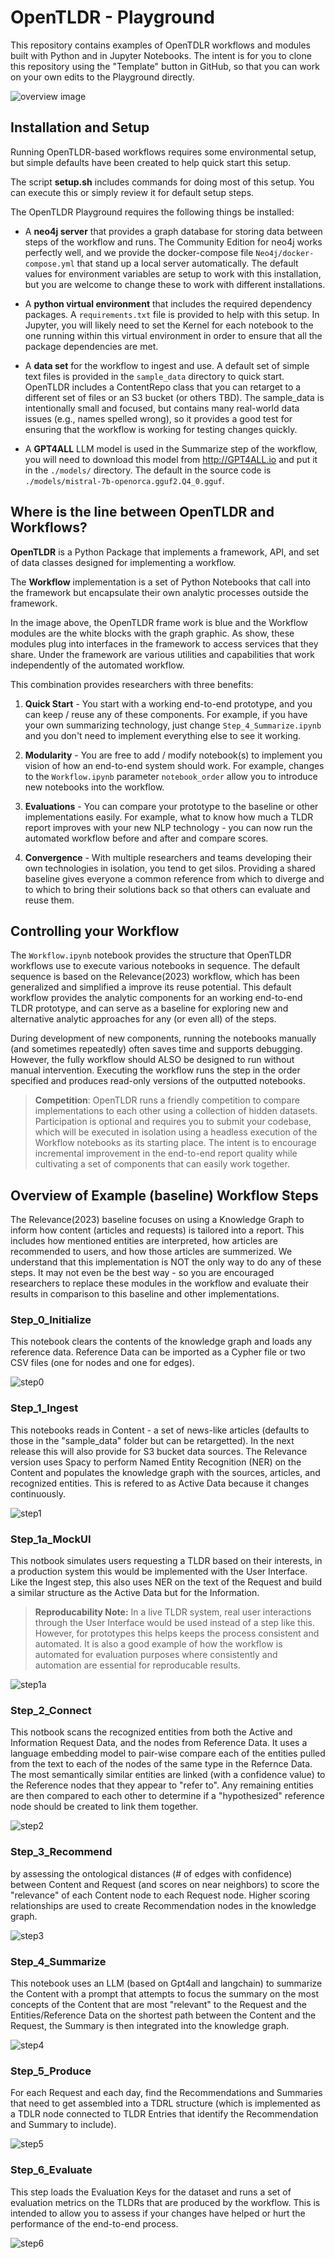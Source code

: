 # OpenTLDR - Playground

This repository contains examples of OpenTDLR workflows and modules built with Python and in Jupyter Notebooks.
The intent is for you to clone this repository using the "Template" button in GitHub, so that you can work on your own edits to the Playground directly.

![overview image](resources/opentldr.png)

## Installation and Setup

Running OpenTLDR-based workflows requires some environmental setup, but simple defaults have been created to help quick start this setup.

The script **setup.sh** includes commands for doing most of this setup. You can execute this or simply review it for default setup steps.

The OpenTLDR Playground requires the following things be installed:

- A **neo4j server** that provides a graph database for storing data between steps of the workflow and runs. The Community Edition for neo4j works perfectly well, and we provide the docker-compose file `Neo4j/docker-compose.yml` that stand up a local server automatically. The default values for environment variables are setup to work with this installation, but you are welcome to change these to work with different installations.

- A **python virtual environment** that includes the required dependency packages. A `requirements.txt` file is provided to help with this setup. In Jupyter, you will likely need to set the Kernel for each notebook to the one running within this virtual environment in order to ensure that all the package dependencies are met.

- A **data set** for the workflow to ingest and use. A default set of simple text files is provided in the `sample_data` directory to quick start. OpenTLDR includes a ContentRepo class that you can retarget to a different set of files or an S3 bucket (or others TBD). The sample_data is intentionally small and focused, but contains many real-world data issues (e.g., names spelled wrong), so it provides a good test for ensuring that the workflow is working for testing changes quickly.

- A **GPT4ALL** LLM model is used in the Summarize step of the workflow, you will need to download this model from http://GPT4ALL.io and put it in the `./models/` directory. The default in the source code is `./models/mistral-7b-openorca.gguf2.Q4_0.gguf`.


## Where is the line between OpenTLDR and Workflows?

**OpenTLDR** is a Python Package that implements a framework, API, and set of data classes designed for implementing a workflow.

The **Workflow** implementation is a set of Python Notebooks that call into the framework but encapsulate their own analytic processes outside the framework.

In the image above, the OpenTLDR frame work is blue and the Workflow modules are the white blocks with the graph graphic. As show, these modules plug into interfaces in the framework to access services that they share. Under the framework are various utilities and capabilities that work independently of the automated workflow.

This combination provides researchers with three benefits:

1. **Quick Start** - You start with a working end-to-end prototype, and you can keep / reuse any of these components. For example, if you have your own summarizing technology, just change `Step_4_Summarize.ipynb` and you don't need to implement everything else to see it working.

2. **Modularity** - You are free to add / modify notebook(s) to implement you vision of how an end-to-end system should work. For example, changes to the `Workflow.ipynb` parameter `notebook_order` allow you to introduce new notebooks into the workflow.

3. **Evaluations** - You can compare your prototype to the baseline or other implementations easily. For example, what to know how much a TLDR report improves with your new NLP technology - you can now run the automated workflow before and after and compare scores.

4. **Convergence** - With multiple researchers and teams developing their own technologies in isolation, you tend to get silos. Providing a shared baseline gives everyone a common reference from which to diverge and to which to bring their solutions back so that others can evaluate and reuse them.

## Controlling your Workflow

The `Workflow.ipynb` notebook provides the structure that OpenTLDR workflows use to execute various notebooks in sequence. The default sequence is based on the Relevance(2023) workflow, which has been generalized and simplified a improve its reuse potential. This default workflow provides the analytic components for an working end-to-end TLDR prototype, and can serve as a baseline for exploring new and alternative analytic approaches for any (or even all) of the steps.

During development of new components, running the notebooks manually (and sometimes repeatedly) often saves time and supports debugging. However, the fully workflow should ALSO be designed to run without manual intervention. Executing the workflow runs the step in the order specified and produces read-only versions of the outputted notebooks.

> **Competition**: OpenTLDR runs a friendly competition to compare implementations to each other using a collection of hidden datasets. Participation is optional and requires you to submit your codebase, which will be executed in isolation using a headless execution of the Workflow notebooks as its starting place. The intent is to encourage incremental improvement in the end-to-end report quality while cultivating a set of components that can easily work together.

## Overview of Example (baseline) Workflow Steps

The Relevance(2023) baseline focuses on using a Knowledge Graph to inform how content (articles and requests) is tailored into a report. This includes how mentioned entities are interpreted, how articles are recommended to users, and how those articles are summerized. We understand that this implementation is NOT the only way to do any of these steps. It may not even be the best way - so you are encouraged researchers to replace these modules in the workflow and evaluate their results in comparison to this baseline and other implementations.

### Step_0_Initialize
This notebook clears the contents of the knowledge graph and loads any reference data. Reference Data can be imported as a Cypher file or two CSV files (one for nodes and one for edges).

![step0](resources/After_Step0_Initialize.png)

### Step_1_Ingest
This notebooks reads in Content - a set of news-like articles (defaults to those in the "sample_data" folder but can be retargetted). In the next release this will also provide for S3 bucket data sources. The Relevance version uses Spacy to perform Named Entity Recognition (NER) on the Content and populates the knowledge graph with the sources, articles, and recognized entities. This is refered to as Active Data because it changes continuously.

![step1](resources/After_Step1_Ingest.png)

### Step_1a_MockUI
This notbook simulates users requesting a TLDR based on their interests, in a production system this would be implemented with the User Interface. Like the Ingest step, this also uses NER on the text of the Request and build a similar structure as the Active Data but for the Information.
> **Reproducability Note:** In a live TLDR system, real user interactions through the User Interface would be used instead of a step like this. However, for prototypes this helps keeps the process consistent and automated. It is also a good example of how the workflow is automated for evaluation purposes where consistently and automation are essential for reproducable results.

![step1a](resources/After_Step1a_MockUI.png)

### Step_2_Connect
This notbook scans the recognized entities from both the Active and Information Request Data, and the nodes from Reference Data. It uses a language embedding model to pair-wise compare each of the entities pulled from the text to each of the nodes of the same type in the Refernce Data. The most semantically similar entities are linked (with a confidence value) to the Reference nodes that they appear to "refer to". Any remaining entities are then compared to each other to determine if a "hypothesized" reference node should be created to link them together.

![step2](resources/After_Step2_Connect.png)

### Step_3_Recommend
by assessing the ontological distances (# of edges with confidence) between Content and Request (and scores on near neighbors) to score the "relevance" of each Content node to each Request node. Higher scoring relationships are used to create Recommendation nodes in the knowledge graph.

![step3](resources/After_Step3_Recommend.png)

### Step_4_Summarize
This notebook uses an LLM (based on Gpt4all and langchain) to summarize the Content with a prompt that attempts to focus the summary on the most concepts of the Content that are most "relevant" to the Request and the Entities/Reference Data on the shortest path between the Content and the Request, the Summary is then integrated into the knowledge graph.

![step4](resources/After_Step4_Summarize.png)

### Step_5_Produce
For each Request and each day, find the Recommendations and Summaries that need to get assembled into a TDRL structure (which is implemented as a TDLR node connected to TLDR Entries that identify the Recommendation and Summary to include).

![step5](resources/After_Step5_Produce.png)

### Step_6_Evaluate
This step loads the Evaluation Keys for the dataset and runs a set of evaluation metrics on the TLDRs that are produced by the workflow. This is intended to allow you to assess if your changes have helped or hurt the performance of the end-to-end process.

![step6](resources/After_Step6_Evaluate.png)
